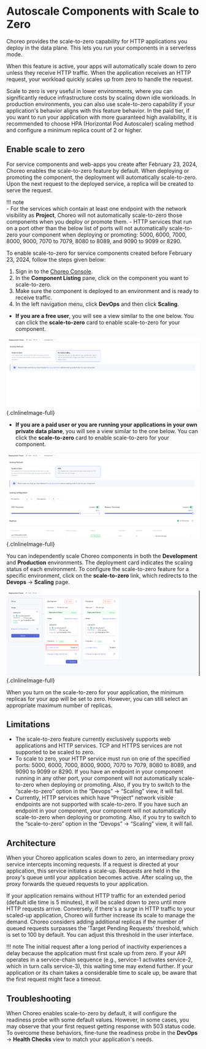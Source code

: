 # Autoscale Components with Scale to Zero

Choreo provides the scale-to-zero capability for HTTP applications you deploy in the data plane. This lets you run your components in a serverless mode.

When this feature is active, your apps will automatically scale down to zero unless they receive HTTP traffic. When the application receives an HTTP request, your workload quickly scales up from zero to handle the request.

Scale to zero is very useful in lower environments, where you can significantly reduce infrastructure costs by scaling down idle workloads. In production environments, you can also use scale-to-zero capability if your application's behavior aligns with this feature behavior. In the paid tier, if you want to run your application with more guaranteed high availability, it is recommended to choose HPA (Horizontal Pod Autoscaler) scaling method and configure a minimum replica count of 2 or higher.

## Enable scale to zero

For service components and web-apps you create after February 23, 2024, Choreo enables the scale-to-zero feature by default. When deploying or promoting the component, the deployment will automatically scale-to-zero.
Upon the next request to the deployed service, a replica will be created to serve the request.

!!! note  
    - For the services which contain at least one endpoint with the network visibility as **Project**, Choreo will not automatically scale-to-zero those components when you deploy or promote them.
    - HTTP services that run on a port other than the below list of ports will not automatically scale-to-zero your component when deploying or promoting: 5000, 6000, 7000, 8000, 9000, 7070 to 7079, 8080 to 8089, and 9090 to 9099 or 8290.


To enable scale-to-zero for service components created before February 23, 2024, follow the steps given below:

1. Sign in to the [Choreo Console](https://console.choreo.dev/).
2. In the **Component Listing** pane, click on the component you want to scale-to-zero. 
3. Make sure the component is deployed to an environment and is ready to receive traffic.
4. In the left navigation menu, click **DevOps** and then click **Scaling**.

- **If you are a free user**, you will see a view similar to the one below. You can click the **scale-to-zero** card to enable scale-to-zero for your component.

![Free User - Scale to Zero](../../assets/img/devops-and-ci-cd/scaling/free-user-scaling-view.png){.cInlineImage-full}

- **If you are a paid user or you are running your applications in your own private data plane**, you will see a view similar to the one below. You can click the **scale-to-zero** card to enable scale-to-zero for your component.

![Paid User - Scale to Zero](../../assets/img/devops-and-ci-cd/scaling/paid-user-scaling-view.png){.cInlineImage-full}

You can independently scale Choreo components in both the **Development** and **Production** environments. The deployment card indicates the scaling status of each environment. To configure the scale-to-zero feature for a specific environment, click on the **scale-to-zero** link, which redirects to the **Devops** → **Scaling** page.

![Deploy View - Scale to Zero](../../assets/img/devops-and-ci-cd/scaling/scale-to-zero-in-deploy-view.png){.cInlineImage-full}

When you turn on the scale-to-zero for your application, the minimum replicas for your app will be set to zero. However, you can still select an appropriate maximum number of replicas.

## Limitations

- The scale-to-zero feature currently exclusively supports web applications and HTTP services. TCP and HTTPS services are not supported to be scaled to zero.
- To scale to zero, your HTTP service must run on one of the specified ports: 5000, 6000, 7000, 8000, 9000, 7070 to 7079, 8080 to 8089, and 9090 to 9099 or 8290. If you have an endpoint in your component running in any other port, your component will not automatically scale-to-zero when deploying or promoting. Also, if you try to switch to the “scale-to-zero” option in the “Devops” → “Scaling” view, it will fail.
- Currently, HTTP services which have “Project” network visible endpoints are not supported with scale-to-zero.
  If you have such an endpoint in your component, your component will not automatically scale-to-zero when deploying or promoting. Also, if you try to switch to the “scale-to-zero” option in the “Devops” → “Scaling” view, it will fail.

## Architecture 

When your Choreo application scales down to zero, an intermediary proxy service intercepts incoming requests. If a request is directed at your application, this service initiates a scale-up. Requests are held in the proxy's queue until your application becomes active. After scaling up, the proxy forwards the queued requests to your application.

If your application remains without HTTP traffic for an extended period (default idle time is 5 minutes), it will be scaled down to zero until more HTTP requests arrive. Conversely, if there's a surge in HTTP traffic to your scaled-up application, Choreo will further increase its scale to manage the demand. Choreo considers adding additional replicas if the number of queued requests surpasses the 'Target Pending Requests' threshold, which is set to 100 by default. You can adjust this threshold in the user interface.

!!! note 
    The initial request after a long period of inactivity experiences a delay because the application must first scale up from zero. If your API operates in a service-chain sequence (e.g., service-1 activates service-2, which in turn calls service-3), this waiting time may extend further. If your application or its chain takes a considerable time to scale up, be aware that the first request might face a timeout.

## Troubleshooting

When Choreo enables scale-to-zero by default, it will configure the readiness probe with some default values. However, in some cases, you may observe that your first request getting response with 503 status code. To overcome these behaviors, fine-tune the readiness probe in the **DevOps** → **Health Checks** view to match your application's needs.
